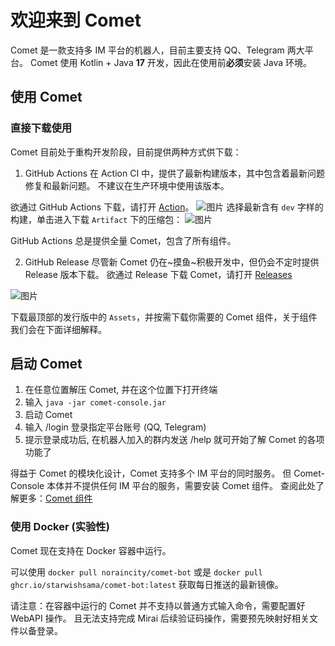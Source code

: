 # 欢迎来到 Comet
Comet 是一款支持多 IM 平台的机器人，目前主要支持 QQ、Telegram 两大平台。
Comet 使用 Kotlin + Java **17** 开发，因此在使用前**必须**安装 Java 环境。

## 使用 Comet

### 直接下载使用
Comet 目前处于重构开发阶段，目前提供两种方式供下载：

1. GitHub Actions
   在 Action CI 中，提供了最新构建版本，其中包含着最新问题修复和最新问题。
   不建议在生产环境中使用该版本。

欲通过 GitHub Actions 下载，请打开 [Action](https://github.com/StarWishsama/Comet-Bot/actions)。
![图片](https://user-images.githubusercontent.com/25561848/204084431-2ef500ff-0068-41d0-8188-c64e1758304b.png)
选择最新含有 `dev` 字样的构建，单击进入下载 `Artifact` 下的压缩包：
![图片](https://user-images.githubusercontent.com/25561848/204084460-5e3db3f7-b285-4cde-9bea-497b4a7c62fc.png)

GitHub Actions 总是提供全量 Comet，包含了所有组件。

2. GitHub Release
   尽管新 Comet 仍在~摸鱼~积极开发中，但仍会不定时提供 Release 版本下载。
   欲通过 Release 下载 Comet，请打开 [Releases](https://github.com/StarWishsama/Comet-Bot/releases)

![图片](https://user-images.githubusercontent.com/25561848/204084518-0f53957c-af80-4774-98b0-2a4250e51b4d.png)

下载最顶部的发行版中的 `Assets`，并按需下载你需要的 Comet 组件，关于组件我们会在下面详细解释。

## 启动 Comet
1. 在任意位置解压 Comet, 并在这个位置下打开终端
2. 输入 `java -jar comet-console.jar`
3. 启动 Comet
4. 输入 /login 登录指定平台账号 (QQ, Telegram)
5. 提示登录成功后, 在机器人加入的群内发送 /help 就可开始了解 Comet 的各项功能了

得益于 Comet 的模块化设计，Comet 支持多个 IM 平台的同时服务。
但 Comet-Console 本体并不提供任何 IM 平台的服务，需要安装 Comet 组件。
查阅此处了解更多：[Comet 组件](./comet-module.md)

### 使用 Docker (实验性)
Comet 现在支持在 Docker 容器中运行。

可以使用 `docker pull noraincity/comet-bot` 或是 `docker pull ghcr.io/starwishsama/comet-bot:latest` 获取每日推送的最新镜像。

请注意：在容器中运行的 Comet 并不支持以普通方式输入命令，需要配置好 WebAPI 操作。
且无法支持完成 Mirai 后续验证码操作，需要预先映射好相关文件以备登录。
